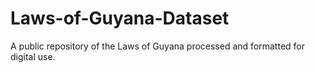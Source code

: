 # Laws-of-Guyana-Dataset
A public repository of the Laws of Guyana processed and formatted for digital use.
